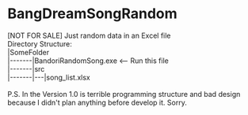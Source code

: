# BangDreamSongRandom
[NOT FOR SALE] Just random data in an Excel file
<br>
Directory Structure:
<br>
|SomeFolder <br>
|-------|BandoriRandomSong.exe <-- Run this file<br>
|-------|src <br>
|-------|---|song_list.xlsx 
<br>
<br>
P.S. In the Version 1.0 is terrible programming structure and bad design because I didn't plan anything before develop it. Sorry.

